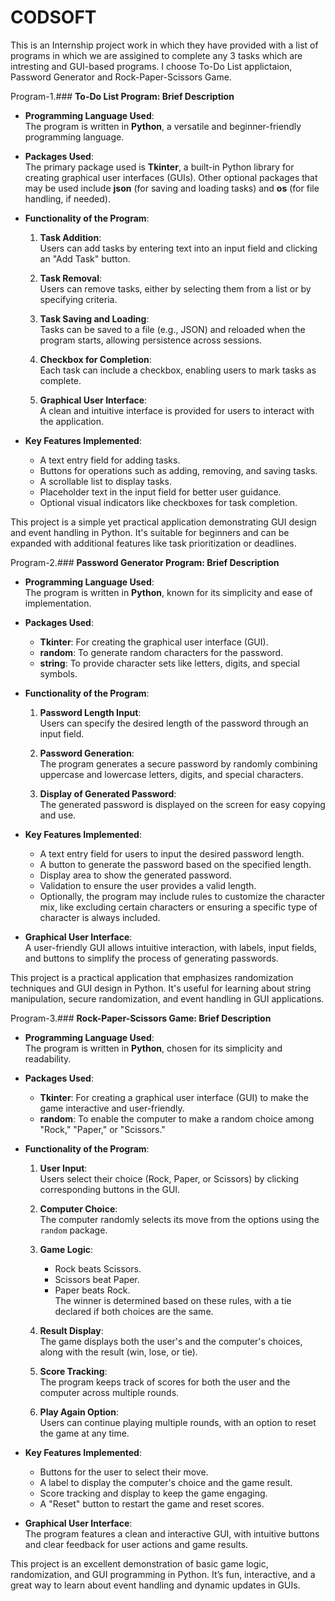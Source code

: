 # CODSOFT

This is an Internship project work in which they have provided with a list of programs in which we are assigined to complete any 3 tasks which are intresting and GUI-based programs. I choose To-Do List applictaion, Password Generator and Rock-Paper-Scissors Game.


Program-1.### **To-Do List Program: Brief Description**

- **Programming Language Used**:  
  The program is written in **Python**, a versatile and beginner-friendly programming language.

- **Packages Used**:  
  The primary package used is **Tkinter**, a built-in Python library for creating graphical user interfaces (GUIs). Other optional packages that may be used include **json** (for saving and loading tasks) and **os** (for file handling, if needed).

- **Functionality of the Program**:  
  1. **Task Addition**:  
     Users can add tasks by entering text into an input field and clicking an "Add Task" button.
  
  2. **Task Removal**:  
     Users can remove tasks, either by selecting them from a list or by specifying criteria.
  
  3. **Task Saving and Loading**:  
     Tasks can be saved to a file (e.g., JSON) and reloaded when the program starts, allowing persistence across sessions.
  
  4. **Checkbox for Completion**:  
     Each task can include a checkbox, enabling users to mark tasks as complete.

  5. **Graphical User Interface**:  
     A clean and intuitive interface is provided for users to interact with the application.

- **Key Features Implemented**:  
  - A text entry field for adding tasks.  
  - Buttons for operations such as adding, removing, and saving tasks.  
  - A scrollable list to display tasks.  
  - Placeholder text in the input field for better user guidance.  
  - Optional visual indicators like checkboxes for task completion.

This project is a simple yet practical application demonstrating GUI design and event handling in Python. It's suitable for beginners and can be expanded with additional features like task prioritization or deadlines.



Program-2.### **Password Generator Program: Brief Description**

- **Programming Language Used**:  
  The program is written in **Python**, known for its simplicity and ease of implementation.

- **Packages Used**:  
  - **Tkinter**: For creating the graphical user interface (GUI).  
  - **random**: To generate random characters for the password.  
  - **string**: To provide character sets like letters, digits, and special symbols.

- **Functionality of the Program**:  
  1. **Password Length Input**:  
     Users can specify the desired length of the password through an input field.
  
  2. **Password Generation**:  
     The program generates a secure password by randomly combining uppercase and lowercase letters, digits, and special characters.
  
  3. **Display of Generated Password**:  
     The generated password is displayed on the screen for easy copying and use.

- **Key Features Implemented**:  
  - A text entry field for users to input the desired password length.  
  - A button to generate the password based on the specified length.  
  - Display area to show the generated password.  
  - Validation to ensure the user provides a valid length.  
  - Optionally, the program may include rules to customize the character mix, like excluding certain characters or ensuring a specific type of character is always included.

- **Graphical User Interface**:  
  A user-friendly GUI allows intuitive interaction, with labels, input fields, and buttons to simplify the process of generating passwords.

This project is a practical application that emphasizes randomization techniques and GUI design in Python. It's useful for learning about string manipulation, secure randomization, and event handling in GUI applications.



Program-3.### **Rock-Paper-Scissors Game: Brief Description**

- **Programming Language Used**:  
  The program is written in **Python**, chosen for its simplicity and readability.

- **Packages Used**:  
  - **Tkinter**: For creating a graphical user interface (GUI) to make the game interactive and user-friendly.  
  - **random**: To enable the computer to make a random choice among "Rock," "Paper," or "Scissors."

- **Functionality of the Program**:  
  1. **User Input**:  
     Users select their choice (Rock, Paper, or Scissors) by clicking corresponding buttons in the GUI.

  2. **Computer Choice**:  
     The computer randomly selects its move from the options using the `random` package.

  3. **Game Logic**:  
     - Rock beats Scissors.  
     - Scissors beat Paper.  
     - Paper beats Rock.  
     The winner is determined based on these rules, with a tie declared if both choices are the same.

  4. **Result Display**:  
     The game displays both the user's and the computer's choices, along with the result (win, lose, or tie).

  5. **Score Tracking**:  
     The program keeps track of scores for both the user and the computer across multiple rounds.

  6. **Play Again Option**:  
     Users can continue playing multiple rounds, with an option to reset the game at any time.

- **Key Features Implemented**:  
  - Buttons for the user to select their move.  
  - A label to display the computer's choice and the game result.  
  - Score tracking and display to keep the game engaging.  
  - A "Reset" button to restart the game and reset scores.

- **Graphical User Interface**:  
  The program features a clean and interactive GUI, with intuitive buttons and clear feedback for user actions and game results.

This project is an excellent demonstration of basic game logic, randomization, and GUI programming in Python. It’s fun, interactive, and a great way to learn about event handling and dynamic updates in GUIs.
